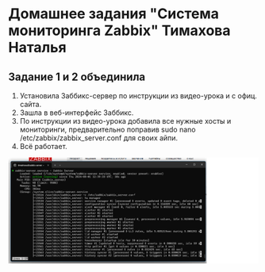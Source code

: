 # Домашнее задания "Система мониторинга Zabbix" Тимахова Наталья

## Задание 1 и 2 объединила

1. Установила Заббикс-сервер по инструкции из видео-урока и с офиц. сайта.
2. Зашла в веб-интерфейс Заббикс.
3. По инструкции из видео-урока добавила все нужные хосты и мониторинги, предварительно поправив sudo nano /etc/zabbix/zabbix_server.conf для своих айпи.
4. Всё работает.

![Установила Заббикс-сервер по инструкции из видео-урока и с офиц. сайта.](https://github.com/timakhova/Zabbix_homework/blob/main/1-1%20%D1%83%D1%81%D1%82-%D0%BB%D0%B0%20%D0%B7%D0%B0%D0%B1%D0%B1%D0%B8%D0%BA%D1%81.png)


